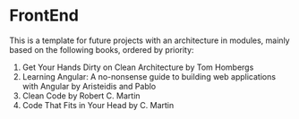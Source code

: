 # FrontEnd

This is a template for future projects with an architecture in modules, mainly
based on the following books, ordered by priority:

1. Get Your Hands Dirty on Clean Architecture by Tom Hombergs
2. Learning Angular: A no-nonsense guide to building web applications with Angular by Aristeidis and Pablo
3. Clean Code by Robert C. Martin
4. Code That Fits in Your Head by C. Martin
